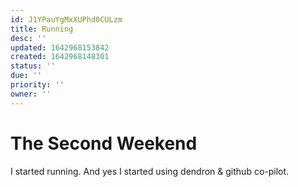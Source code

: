 ```yaml
---
id: J1YPauYgMxXUPhd0CULzm
title: Running
desc: ''
updated: 1642968153842
created: 1642968148301
status: ''
due: ''
priority: ''
owner: ''
---
```


# The Second Weekend

I started running. And yes I started using dendron & github co-pilot.

